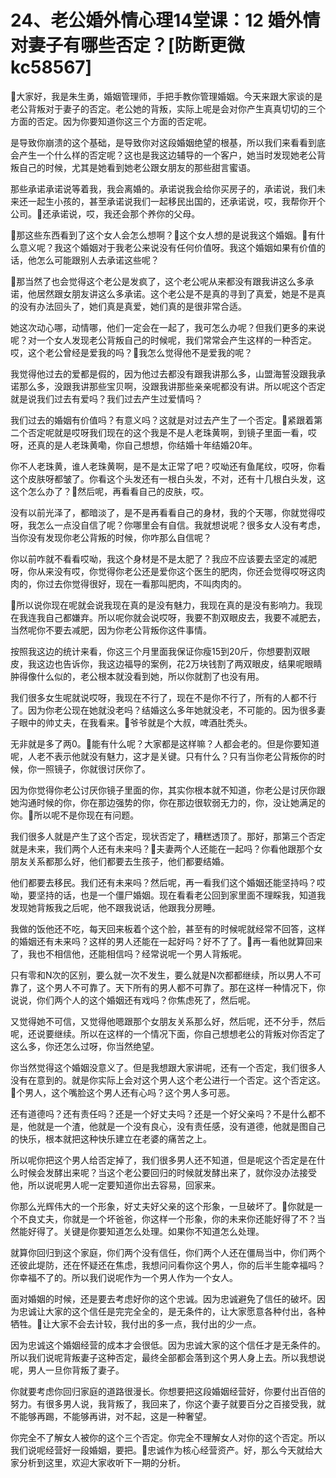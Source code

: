 # 24、老公婚外情心理14堂课：12 婚外情对妻子有哪些否定？[防断更微kc58567]

🎼大家好，我是朱生勇，婚姻管理师，手把手教你管理婚姻。今天来跟大家谈的是老公背叛对于妻子的否定。老公她的背叛，实际上呢是会对你产生真真切切的三个方面的否定。因为你要知道你这三个方面的否定呢。

是导致你崩溃的这个基础，是导致你对这段婚姻绝望的根基，所以我们来看看到底会产生一个什么样的否定呢？这也是我这边辅导的一个客户，她当时发现她老公背叛自己的时候，尤其是她看到她老公跟女朋友的那些甜言蜜语。

那些承诺承诺说等着我，我会离婚的。承诺说我会给你买房子的，承诺说，我们未来还一起生小孩的，甚至承诺说我们一起移民出国的，还承诺说，哎，我帮你开个公司。🎼还承诺说，哎，我还会那个养你的父母。

🎼那这些东西看到了这个女人会怎么想啊？🎼这个女人想的是说我这个婚姻。🎼有什么意义呢？我这个婚姻对于我老公来说没有任何价值呀。我这个婚姻如果有价值的话，他怎么可能跟别人去承诺这些呢？

🎼那当然了也会觉得这个老公是发疯了，这个老公呢从来都没有跟我讲这么多承诺，他居然跟女朋友讲这么多承诺。这个老公是不是真的寻到了真爱，她是不是真的没有办法回头了，她们真是真爱，她们真的是很非常合适。

她这次动心哪，动情哪，他们一定会在一起了，我可怎么办呢？但我们更多的来说呢？对一个女人发现老公背叛自己的时候呢，我们常常会产生这样的一种否定。哎，这个老公曾经是爱我的吗？🎼我怎么觉得他不是爱我的呢？

我觉得他过去的爱都是假的，因为他过去都没有跟我讲那么多，山盟海誓没跟我承诺那么多，没跟我讲那些宝贝啊，没跟我讲那些亲亲呢都没有讲。所以呢这个否定就是说我们过去有爱吗？我们过去产生过爱情吗？

我们过去的婚姻有价值吗？有意义吗？这就是对过去产生了一个否定。🎼紧跟着第二个否定呢就是哎呀我们现在的这个我是不是人老珠黄啊，到镜子里面一看，哎呀，还真的是人老珠黄嘞，你自己想想，你结婚十年结婚20年。

你不人老珠黄，谁人老珠黄啊，是不是太正常了吧？哎呦还有鱼尾纹，哎呀，你看这个皮肤呀都皱了。你看这个头发还有一根白头发，不对，还有十几根白头发，这这个怎么办了？🎼然后呢，再看看自己的皮肤，哎。

没有以前光泽了，都暗淡了，是不是再看看自己的身材，我的个天哪，你就觉得哎呀，我怎么一点没自信了呢？你哪里会有自信。我就想说呢？很多女人没有考虑，当你没有发现你老公背叛的时候，你咋那么自信呢？

你以前咋就不看看哎呦，我这个身材是不是太肥了？我应不应该要去坚定的减肥呀，你从来没有哎，你觉得你老公还是爱你这个医生的肥肉，你还会觉得哎呀这肉肉的，你过去你觉得很好，现在一看那叫肥肉，不叫肉肉的。

🎼所以说你现在呢就会说我现在真的是没有魅力，我现在真的是没有影响力。我现在我连我自己都嫌弃。所以呢你就会说哎呀，我要不割双眼皮去，我要不减肥去，当然呢你不要去减肥，因为你老公背叛你这件事情。

按照我这边的统计来看，你这三个月里面我保证你瘦15到20斤，你想要割双眼皮，我这边也告诉你，我这边福导的案例，花2万块钱割了两双眼皮，结果呢眼睛肿得像什么似的，老公根本就没看到她，所以你就割了也没有用。

我们很多女生呢就说哎呀，我现在不行了，现在不是你不行了，所有的人都不行了。因为你老公现在她就没老吗？结婚这么多年她就没老，不可能的。因为很多妻子眼中的帅丈夫，在我看来。🎼爷爷就是个大叔，啤酒肚秃头。

无非就是多了两0。🎼能有什么呢？大家都是这样嘛？人都会老的。但是你要知道呢，人老不表示他就没有魅力，这才是关键。只有什么？只有当你老公背叛你的时候，你一照镜子，你就很讨厌你了。

因为你觉得你老公讨厌你镜子里面的你，其实你根本就不知道，你老公是讨厌你跟她沟通时候的你，你在那边强势的你，你在那边很软弱无力的，你，没让她满足的你。🎼所以呢不是你现在有问题。

我们很多人就是产生了这个否定，现状否定了，糟糕透顶了。那好，那第三个否定就是未来，我们两个人还有未来吗？🎼夫妻两个人还能在一起吗？你看他跟那个女朋友关系都那么好，他们都要去生孩子，他们都要结婚。

他们都要去移民。我们还有未来吗？然后呢，再一看我们这个婚姻还能坚持吗？哎呦，要坚持的话，也是一个僵尸婚姻。现在看看老公回到家里面不理睬我，知道我发现她背叛我之后呢，他不跟我说话，他跟我分房睡。

我做的饭他还不吃，每天回来板着个这个脸，甚至有的时候呢就经常不回答，这样的婚姻还有未来吗？这样的男人还能在一起好吗？好不了了。🎼再一看他就算回来了，我也不相信他，还能相信吗？经常说呢一个男人背叛呢。

只有零和N次的区别，要么就一次不发生，要么就是N次都都继续，所以男人不可靠了，这个男人不可靠了。天下所有的男人都不可靠了。那在这样一种情况下，你说说，你们两个人的这个婚姻还有戏吗？你焦虑死了，然后呢。

又觉得她不可信，又觉得他嗯跟那个女朋友关系那么好，然后呢，还不分手，然后呢，还说要继续。所以在这样的一个情况下面，你自己想想老公的背叛对你否定了这么多，你还怎么过呀，你当然绝望。

你当然觉得这个婚姻没意义了。但是我想跟大家讲呢，还有一个否定，我们很多人没有在意到的。就是你实际上会对这个男人这个老公进行一个否定。这个否定这。🎼个男人，这个嘴脸这个男人还有心吗？这个男人多可恶。

还有道德吗？还有责任吗？还是一个好丈夫吗？还是一个好父亲吗？不是什么都不是，他就是一个渣，他就是一个没有良心，没有责任感，没有道德，他就是图自己的快乐，根本就把这种快乐建立在老婆的痛苦之上。

所以呢你把这个男人给否定掉了，我们很多男人还不知道，但是呢这个否定是在什么时候会发酵出来呢？当这个老公要回归的时候就发酵出来了，就你没办法接受他，所以说呢男人呢一定要知道你出去容易，回家来。

你那么光辉伟大的一个形象，好丈夫好父亲的这个形象，一旦破坏了。🎼你就是一个不良丈夫，你就是一个坏爸爸，你这样一个形象，你的未来你还能好得了不？当然能好得了。关键是你要知道怎么处理。如果你不知道怎么处理。

就算你回归到这个家庭，你们两个没有信任，你们两个人还在僵局当中，你们两个还彼此堤防，还在怀疑还在焦虑，我想问问看你这个男人，你的后半生能幸福吗？你幸福不了的。所以我们说呢作为一个男人作为一个女人。

面对婚姻的时候，还是要去考虑好你的这个忠诚。因为忠诚避免了信任的破坏。因为忠诚让大家的这个信任是完完全全的，是无条件的，让大家愿意各种付出，各种牺牲。🎼让大家不会去计较，我付出的多一点，我付出的少一点。

因为忠诚这个婚姻经营的成本才会很低。因为忠诚大家的这个信任才是无条件的。所以我们说呢背叛妻子这种否定，最终全部都会落到这个男人身上去。所以我想说呢，男人一旦你背叛了妻子。

你就要考虑你回归家庭的道路很漫长。你想要把这段婚姻经营好，你要付出百倍的努力。有很多男人说，我背叛了，我回来了，你这个妻子就要百分之百接受我，就不能够再踢，不能够再讲，对不起，这是一种奢望。

你完全不了解女人被你的这个三个否定。你完全不理解女人对你的这个否定。所以我们说呢经营好一段婚姻，要把。🎼忠诚作为核心经营资产。好，那么今天就给大家分析到这里，欢迎大家收听下一期的分析。


